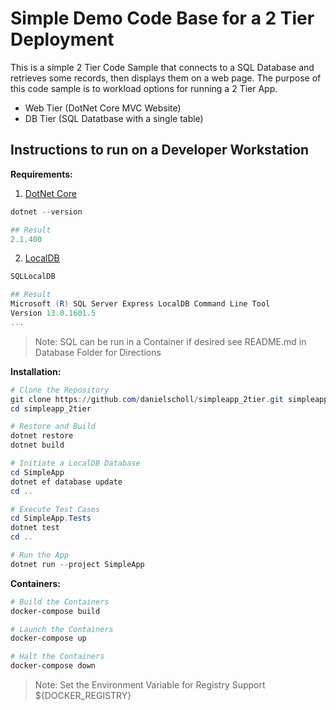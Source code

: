 # Simple Demo Code Base for a 2 Tier Deployment

This is a simple 2 Tier Code Sample that connects to a SQL Database and retrieves some records, then displays them on a web page.  The purpose of this code sample is to workload options for running a 2 Tier App.

- Web Tier  (DotNet Core MVC Website)
- DB Tier   (SQL Datatbase with a single table)

## Instructions to run on a Developer Workstation

__Requirements:__

1. [DotNet Core](https://docs.microsoft.com/en-us/dotnet/core/about)

```powershell
dotnet --version

## Result
2.1.400
```

2. [LocalDB](https://docs.microsoft.com/en-us/sql/database-engine/configure-windows/sql-server-2016-express-localdb?view=sql-server-2017)

```powershell
SQLLocalDB

## Result   
Microsoft (R) SQL Server Express LocalDB Command Line Tool
Version 13.0.1601.5
...
```

> Note: SQL can be run in a Container if desired see README.md in Database Folder for Directions

__Installation:__

```powershell
# Clone the Repository
git clone https://github.com/danielscholl/simpleapp_2tier.git simpleapp_2tier
cd simpleapp_2tier

# Restore and Build
dotnet restore
dotnet build

# Initiate a LocalDB Database
cd SimpleApp
dotnet ef database update
cd ..

# Execute Test Cases
cd SimpleApp.Tests
dotnet test
cd ..

# Run the App
dotnet run --project SimpleApp
```

__Containers:__

```powershell
# Build the Containers
docker-compose build

# Launch the Containers
docker-compose up

# Halt the Containers
docker-compose down
```

>Note: Set the Environment Variable for Registry Support ${DOCKER_REGISTRY}